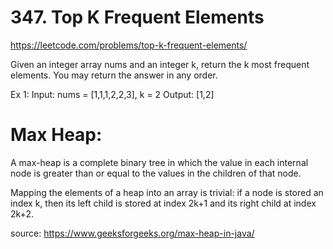 # 347. Top K Frequent Elements

https://leetcode.com/problems/top-k-frequent-elements/

Given an integer array nums and an integer k, return the k most frequent elements. You may return the answer in any order.

Ex 1: 
Input: nums = [1,1,1,2,2,3], k = 2
Output: [1,2]

# Max Heap: 
A max-heap is a complete binary tree in which the value in each internal node is greater than or equal to the values in the children of that node.

Mapping the elements of a heap into an array is trivial: if a node is stored an index k, then its left child is stored at index 2k+1 and its right child at index 2k+2.

source: https://www.geeksforgeeks.org/max-heap-in-java/
